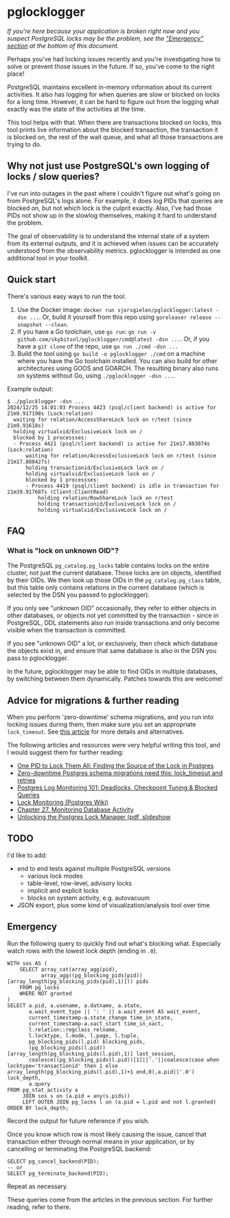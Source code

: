 # pglocklogger

*If you're here because your application is broken right now and you suspect
PostgreSQL locks may be the problem, see the ["Emergency" section](#emergency)
at the bottom of this document.*

Perhaps you've had locking issues recently and you're investigating how to solve
or prevent those issues in the future. If so, you've come to the right place!

PostgreSQL maintains excellent in-memory information about its current
activities. It also has logging for when queries are slow or blocked on locks
for a long time. However, it can be hard to figure out from the logging what
exactly was the state of the activities at the time.

This tool helps with that. When there are transactions blocked on locks, this
tool prints live information about the blocked transaction, the transaction
it is blocked on, the rest of the wait queue, and what all those transactions
are trying to do.

## Why not just use PostgreSQL's own logging of locks / slow queries?

I've run into outages in the past where I couldn't figure out what's going on
from PostgreSQL's logs alone. For example, it does log PIDs that queries are
blocked on, but not which lock is the culprit exactly. Also, I've had those
PIDs not show up in the slowlog themselves, making it hard to understand the
problem.

The goal of observability is to understand the internal state of a system from
its external outputs, and it is achieved when issues can be accurately
understood from the observability metrics. pglocklogger is intended as one
additional tool in your toolkit.

## Quick start

There's various easy ways to run the tool:

1. Use the Docker image: `docker run sjorsgielen/pglocklogger:latest -dsn ...`.
   Or, build it yourself from this repo using
   `goreleaser release --snapshot --clean`.
2. If you have a Go toolchain, use `go run`:
   `go run -v github.com/skybitsnl/pglocklogger/cmd@latest -dsn ...`. Or, if you
   have a `git clone` of the repo, use `go run ./cmd -dsn ...`
3. Build the tool using `go build -o pglocklogger ./cmd` on a machine where you
   have the Go toolchain installed. You can also build for other architectures
   using GOOS and GOARCH.  The resulting binary also runs on systems without Go,
   using `./pglocklogger -dsn ...`.

Example output:

```
$ ./pglocklogger -dsn ...
2024/12/25 14:01:03 Process 4423 (psql/client backend) is active for 21m9.917198s (Lock:relation)
  waiting for relation/AccessShareLock lock on r/test (since 21m9.91618s)
  holding virtualxid/ExclusiveLock lock on /
  blocked by 1 processses:
  - Process 4421 (psql/client backend) is active for 21m17.883074s (Lock:relation)
      waiting for relation/AccessExclusiveLock lock on r/test (since 21m17.880427s)
      holding transactionid/ExclusiveLock lock on /
      holding virtualxid/ExclusiveLock lock on /
      blocked by 1 processses:
      - Process 4419 (psql/client backend) is idle in transaction for 21m39.917687s (Client:ClientRead)
          holding relation/RowShareLock lock on r/test
          holding transactionid/ExclusiveLock lock on /
          holding virtualxid/ExclusiveLock lock on /
```

## FAQ

### What is "lock on unknown OID"?

The PostgreSQL `pg_catalog.pg_locks` table contains locks on the entire cluster,
not just the current database. Those locks are on objects, identified by their
OIDs. We then look up those OIDs in the `pg_catalog.pg_class` table, but this
table only contains relations in the current database (which is selected by the
DSN you passed to pglocklogger).

If you only see "unknown OID" occasionally, they refer to either objects in
other databases, or objects not yet committed by the transaction - since in
PostgreSQL, DDL statements also run inside transactions and only become visible
when the transaction is committed.

If you see "unknown OID" a lot, or exclusively, then check which database the
objects exist in, and ensure that same database is also in the DSN you pass to
pglocklogger.

In the future, pglocklogger may be able to find OIDs in multiple databases, by
switching between them dynamically. Patches towards this are welcome!

## Advice for migrations & further reading

When you perform 'zero-downtime' schema migrations, and you run into locking
issues during them, then make sure you set an appropriate `lock_timeout`. See
[this article](https://postgres.ai/blog/20210923-zero-downtime-postgres-schema-migrations-lock-timeout-and-retries)
for more details and alternatives.

The following articles and resources were very helpful writing this tool,
and I would suggest them for further reading:

- [One PID to Lock Them All: Finding the Source of the Lock in Postgres](https://www.crunchydata.com/blog/one-pid-to-lock-them-all-finding-the-source-of-the-lock-in-postgres)
- [Zero-downtime Postgres schema migrations need this: lock_timeout and retries](https://postgres.ai/blog/20210923-zero-downtime-postgres-schema-migrations-lock-timeout-and-retries)
- [Postgres Log Monitoring 101: Deadlocks, Checkpoint Tuning & Blocked Queries](https://pganalyze.com/blog/postgresql-log-monitoring-101-deadlocks-checkpoints-blocked-queries)
- [Lock Monitoring (Postgres Wiki)](https://wiki.postgresql.org/wiki/Lock_Monitoring)
- [Chapter 27. Monitoring Database Activity](https://www.postgresql.org/docs/current/monitoring.html)
- [Unlocking the Postgres Lock Manager (pdf, slideshow](https://momjian.us/main/writings/pgsql/locking.pdf)

## TODO

I'd like to add:
- end to end tests against multiple PostgreSQL versions
  - various lock modes
  - table-level, row-level, advisory locks
  - implicit and explicit locks
  - blocks on system activity, e.g. autovacuum
- JSON export, plus some kind of visualization/analysis tool over time

## Emergency

Run the following query to quickly find out what's blocking what. Especially watch rows with
the lowest lock depth (ending in `.0`).

```
WITH sos AS (
	SELECT array_cat(array_agg(pid),
           array_agg((pg_blocking_pids(pid))[array_length(pg_blocking_pids(pid),1)])) pids
	FROM pg_locks
	WHERE NOT granted
)
SELECT a.pid, a.usename, a.datname, a.state,
	   a.wait_event_type || ': ' || a.wait_event AS wait_event,
       current_timestamp-a.state_change time_in_state,
       current_timestamp-a.xact_start time_in_xact,
       l.relation::regclass relname,
       l.locktype, l.mode, l.page, l.tuple,
       pg_blocking_pids(l.pid) blocking_pids,
       (pg_blocking_pids(l.pid))[array_length(pg_blocking_pids(l.pid),1)] last_session,
       coalesce((pg_blocking_pids(l.pid))[1]||'.'||coalesce(case when locktype='transactionid' then 1 else array_length(pg_blocking_pids(l.pid),1)+1 end,0),a.pid||'.0') lock_depth,
       a.query
FROM pg_stat_activity a
     JOIN sos s on (a.pid = any(s.pids))
     LEFT OUTER JOIN pg_locks l on (a.pid = l.pid and not l.granted)
ORDER BY lock_depth;
```

Record the output for future reference if you wish.

Once you know which row is most likely causing the issue, cancel that transaction either
through normal means in your application, or by cancelling or terminating the PostgreSQL
backend:

```
SELECT pg_cancel_backend(PID);
-- or
SELECT pg_terminate_backend(PID);
```

Repeat as necessary.

These queries come from the articles in the previous section. For further
reading, refer to there.
